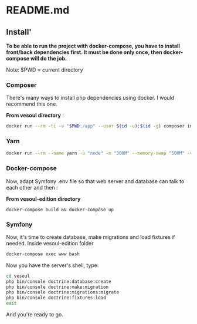 # README.md

## Install'

**To be able to run the project with docker-compose, you have to install front/back dependencies first.
It must be done only once, then docker-compose will do the job.**

Note: $PWD = current directory

### Composer
 
There's many ways to install php dependencies using docker. I would recommend this one.

**From vesoul directory** :

```bash
docker run --rm -ti -v "$PWD:/app" --user $(id -u):$(id -g) composer install
```

### Yarn

```bash
docker run --rm --name yarn -u "node" -m "300M" --memory-swap "500M" -v "$PWD:/usr/src/app" -w /usr/src/app node yarn install
```

### Docker-compose

Now, adapt Symfony .env file so that web server and database can talk to each other and then :

**From vesoul-edition directory**

```
docker-compose build && docker-compose up
```

### Symfony

Now, it's time to create database, make migrations and load fixtures if needed. Inside vesoul-edition folder 

```bash
docker-compose exec www bash
```

Now you have the server's shell, type:

```bash
cd vesoul
php bin/console doctrine:database:create
php bin/console doctrine:make:migration
php bin/console doctrine:migrations:migrate
php bin/console doctrine:fixtures:load
exit
```

And you're ready to go.

